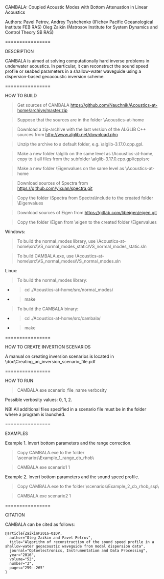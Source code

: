 CAMBALA: Coupled Acoustic Modes with Bottom Attenuation in Linear Acoustics

Authors:
Pavel Petrov, Andrey Tyshchenko (Il'ichev Pacific Oceanological Institute FEB RAS) 
Oleg Zaikin (Matrosov Institute for System Dynamics and Control Theory SB RAS)


================

DESCRIPTION

CAMBALA is aimed at solving computationally hard inverse problems in underwater
acoustics. In particular, it can reconstruct the sound speed profile or seabed
parameters in a shallow-water waveguide using a dispersion-based geoacoustic 
inversion scheme.


================

HOW TO BUILD

> Get sources of CAMBALA https://github.com/Nauchnik/Acoustics-at-home/archive/master.zip

> Suppose that the sources are in the folder \Acoustics-at-home

> Download a zip-archive with the last version of the ALGLIB C++ sources from http://www.alglib.net/download.php

> Unzip the archive to a default folder, e.g. \alglib-3.17.0.cpp.gpl. 

> Make a new folder \alglib on the same level as \Acoustics-at-home, copy to it all files from the
subfolder \alglib-3.17.0.cpp.gpl\cpp\src

> Make a new folder \Eigenvalues on the same level as \Acoustics-at-home

> Download sources of Spectra from https://github.com/yixuan/spectra.git

> Copy the folder \Spectra from Spectra\include to the created folder \Eigenvalues

> Download sources of Eigen from https://gitlab.com/libeigen/eigen.git

> Copy the folder \Eigen from \eigen to the created folder \Eigenvalues

Windows:

> To build the normal_modes library, use \Acoustics-at-home\src\VS_normal_modes_static\VS_normal_modes_static.sln

> To build CAMBALA.exe, use \Acoustics-at-home\src\VS_normal_modes\VS_normal_modes.sln

Linux:

> To build the normal_modes library:

- > cd ./Acoustics-at-home/src/normal_modes/

- > make

> To build the CAMBALA binary:

- > cd ./Acoustics-at-home/src/cambala/

- > make


================

HOW TO CREATE INVERTION SCENARIOS

A manual on creating inversion scenarios is located in
\doc\Creating_an_inversion_scenario_file.pdf


================

HOW TO RUN

> CAMBALA.exe scenario_file_name verbosity

Possible verbosity values: 0, 1, 2.

NB! All additional files specified in a scenario file must be in the folder where a program is launched. 


================

EXAMPLES

Example 1. Invert bottom parameters and the range correction.

> Copy CAMBALA.exe to the folder \scenarios\Example_1_range_cb_rhob\

> CAMBALA.exe scenario1 1

Example 2. Invert bottom parameters and the sound speed profile.

> Copy CAMBALA.exe to the folder \scenarios\Example_2_cb_rhob_ssp\

> CAMBALA.exe scenario2 1


================

CITATION

CAMBALA can be cited as follows:

```
@article{ZaikinP2016-OIDP,
  author="Oleg Zaikin and Pavel Petrov",
  title="Algorithm of reconstruction of the sound speed profile in a shallow-water geoacoustic waveguide from modal dispersion data",
  journal="Optoelectronics, Instrumentation and Data Processing",
  year="2016",
  volume="52",
  number="3",
  pages="259--265"
}

